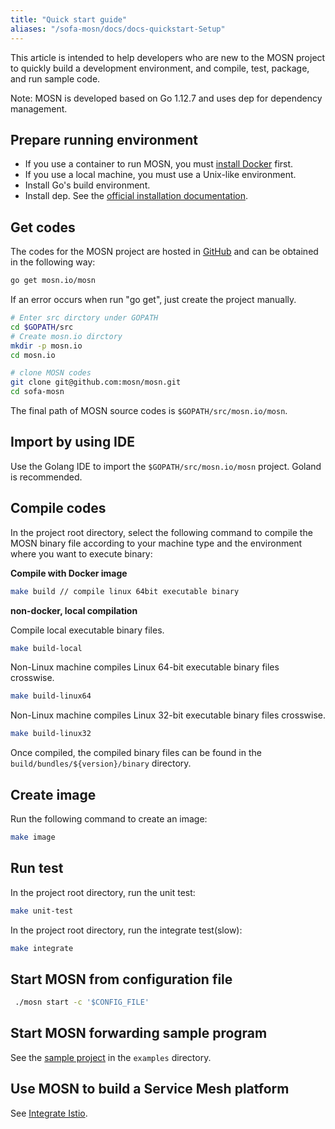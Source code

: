 ```yaml
---
title: "Quick start guide"
aliases: "/sofa-mosn/docs/docs-quickstart-Setup"
---
```


This article is intended to help developers who are new to the MOSN project to quickly build a development environment, and compile, test, package, and run sample code.

Note: MOSN is developed based on Go 1.12.7 and uses dep for dependency management.

## Prepare running environment

+ If you use a container to run MOSN, you must [install Docker](https://docs.docker.com/install/) first.
+ If you use a local machine, you must use a Unix-like environment.
+ Install Go's build environment.
+ Install dep. See the [official installation documentation](https://golang.github.io/dep/docs/installation.html).

## Get codes

The codes for the MOSN project are hosted in [GitHub](https://github.com/mosn/mosn) and can be obtained in the following way:


```bash
go get mosn.io/mosn
```

If an error occurs when run "go get", just create the project manually.

```bash
# Enter src dirctory under GOPATH
cd $GOPATH/src
# Create mosn.io dirctory
mkdir -p mosn.io
cd mosn.io

# clone MOSN codes
git clone git@github.com:mosn/mosn.git
cd sofa-mosn
```

The final path of MOSN source codes is `$GOPATH/src/mosn.io/mosn`.

## Import by using IDE

Use the Golang IDE to import the `$GOPATH/src/mosn.io/mosn` project. Goland is recommended.

## Compile codes

In the project root directory, select the following command to compile the MOSN binary file according to your machine type and the environment where you want to execute binary:

**Compile with Docker image**

```bash
make build // compile linux 64bit executable binary
```
**non-docker, local compilation**

Compile local executable binary files.

```bash
make build-local
```
Non-Linux machine compiles Linux 64-bit executable binary files crosswise.

```bash
make build-linux64
```
Non-Linux machine compiles Linux 32-bit executable binary files crosswise.

```bash
make build-linux32
```
Once compiled, the compiled binary files can be found in the `build/bundles/${version}/binary` directory.

## Create image

Run the following command to create an image:

```bash
make image
```

## Run test

In the project root directory, run the unit test:

```bash
make unit-test
```

In the project root directory, run the integrate test(slow):

```bash
make integrate
```

## Start MOSN from configuration file

```bash
 ./mosn start -c '$CONFIG_FILE'
```

## Start MOSN forwarding sample program

See the [sample project](../quick-start-run-samples) in the `examples` directory.

## Use MOSN to build a Service Mesh platform

See [Integrate Istio](../quick-start-run-with-sofamesh).
